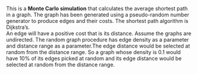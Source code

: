 This is a <b>Monte Carlo simulation</b> that calculates the average shortest path in a graph. The graph has been generated using a pseudo-random number generator to
produce edges and their costs. The shortest path algorithm is Dijkstra’s. </br>
An edge will have a positive cost that is its distance.  Assume the graphs are undirected. The random graph procedure has edge density as a parameter 
and distance range as a parameter.The edge distance would be selected at random from the distance range. So a graph whose density is 0.1 would have 10% of 
its edges picked at random and its edge distance would be selected at random from the distance range. 
